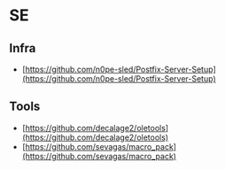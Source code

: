 # SE




## Infra

* [https://github.com/n0pe-sled/Postfix-Server-Setup](https://github.com/n0pe-sled/Postfix-Server-Setup)




## Tools

* [https://github.com/decalage2/oletools](https://github.com/decalage2/oletools)
* [https://github.com/sevagas/macro_pack](https://github.com/sevagas/macro_pack)
